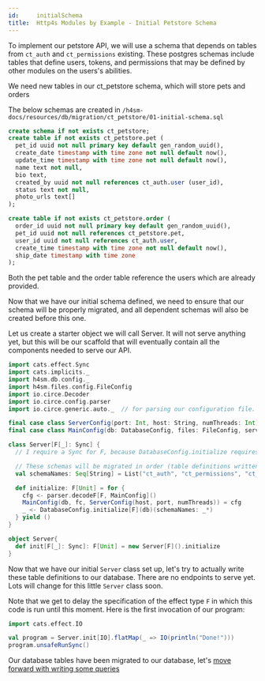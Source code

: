 ```yaml
---
id:     initialSchema
title:  Http4s Modules by Example - Initial Petstore Schema
---
```


To implement our petstore API, we will use a schema that depends on tables from `ct_auth` and `ct_permissions` existing. These postgres schemas include tables that define users, tokens, and permissions that may be defined by other modules on the users's abilities.

We need new tables in our ct_petstore schema, which will store pets and orders

The below schemas are created in `/h4sm-docs/resources/db/migration/ct_petstore/01-initial-schema.sql`

```sql
create schema if not exists ct_petstore;
create table if not exists ct_petstore.pet (
  pet_id uuid not null primary key default gen_random_uuid(),
  create_date timestamp with time zone not null default now(),
  update_time timestamp with time zone not null default now(),
  name text not null,
  bio text,
  created_by uuid not null references ct_auth.user (user_id),
  status text not null,
  photo_urls text[]
);

create table if not exists ct_petstore.order (
  order_id uuid not null primary key default gen_random_uuid(),
  pet_id uuid not null references ct_petstore.pet,
  user_id uuid not null references ct_auth.user,
  create_time timestamp with time zone not null default now(),
  ship_date timestamp with time zone
);
```

Both the pet table and the order table reference the users which are already provided. 

Now that we have our initial schema defined, we need to ensure that our schema will be properly migrated, and all dependent schemas will also be created before this one.

Let us create a starter object we will call Server. It will not serve anything yet, but this will be our scaffold that will eventually contain all the components needed to serve our API.

```scala mdoc
import cats.effect.Sync
import cats.implicits._
import h4sm.db.config._
import h4sm.files.config.FileConfig
import io.circe.Decoder
import io.circe.config.parser
import io.circe.generic.auto._  // for parsing our configuration file.

final case class ServerConfig(port: Int, host: String, numThreads: Int)
final case class MainConfig(db: DatabaseConfig, files: FileConfig, server: ServerConfig)

class Server[F[_]: Sync] {
  // I require a Sync for F, because DatabaseConfig.initialize requires a Sync for F, below...

  // These schemas will be migrated in order (table definitions written to database.)
  val schemaNames: Seq[String] = List("ct_auth", "ct_permissions", "ct_files", "ct_petstore")

  def initialize: F[Unit] = for {
    cfg <- parser.decodeF[F, MainConfig]()
    MainConfig(db, fc, ServerConfig(host, port, numThreads)) = cfg
    _ <- DatabaseConfig.initialize[F](db)(schemaNames: _*)
  } yield ()
}

object Server{
  def init[F[_]: Sync]: F[Unit] = new Server[F]().initialize
}
```

Now that we have our initial `Server` class set up, let's try to actually write these table definitions to our database. There are no endpoints to serve yet. Lots will change for this little `Server` class soon.

Note that we get to delay the specification of the effect type `F` in which this code is run until this moment. Here is the first invocation of our program:

```scala mdoc
import cats.effect.IO

val program = Server.init[IO].flatMap(_ => IO(println("Done!")))
program.unsafeRunSync()
```

Our database tables have been migrated to our database, let's [move forward with writing some queries](02-queries.md)

